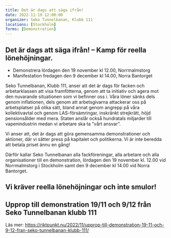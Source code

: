 ```yaml
---
title: Det är dags att säga ifrån!
date: 2022-11-19 12:00:00
organizer: Seko Tunnelbanan, Klubb 111
locations: [Stockholm]
forms: [Demonstration]
---
```

## Det är dags att säga ifrån! – Kamp för reella lönehöjningar.

* Demonstrera lördagen den 19 november kl 12.00, Norrmalmstorg
* Manifestation fredagen den 9 december kl 14.00, Norra Bantorget

Seko Tunnelbanan, Klubb 111, anser att det är dags för facken och arbetarklassen att visa framfötterna, genom att ta initiativ och agera mot den nuvarande situationen som vi befinner oss i. Våra löner sänks dels genom inflationen, dels genom att arbetsgivarna attackerar oss på arbetsplatser på olika sätt, bland annat genom angrepp på våra kollektivavtal och genom LAS-försämringar, inskränkt strejkrätt, höjd pensionsålder med mera.  Staten anslår också hundratals miljarder till vapenindustrin medan vi arbetare ska ta ”vårt ansvar”.

Vi anser att, det är dags att göra gemensamma demonstrationer och aktioner, där vi sätter press på kapitalet och politikerna.  Vi är inte beredda att betala priset ännu en gång!

Därför kallar Seko Tunnelbanan alla fackföreningar, alla arbetare och alla organisationer till en demonstration, lördagen den 19 november kl. 12.00 vid Norrmalmstorg i Stockholm samt den 9 december kl 14.00 vid Norra Bantorget.

## Vi kräver reella lönehöjningar och inte smulor!

## Upprop till demonstration 19/11 och 9/12 från Seko Tunnelbanan klubb 111

Läs mer: https://riktpunkt.nu/2022/11/upprop-till-demonstration-19-11-och-9-12-fran-seko-tunnelbanan-klubb-111/